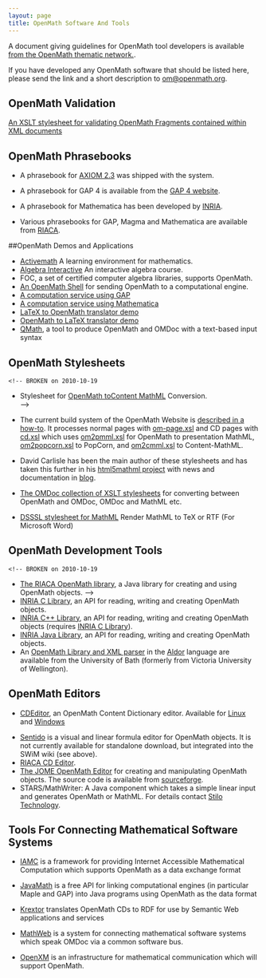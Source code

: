 ```yaml
---
layout: page
title: OpenMath Software And Tools
---
```


A document giving guidelines for OpenMath tool developers is
available [from the OpenMath thematic network.](../projects/thematic/tools-3.pdf).

If you have developed any OpenMath software that should be listed here, please send the link and a short description to [om@openmath.org](../lists/).

## OpenMath Validation
[An XSLT stylesheet for validating OpenMath Fragments contained within XML documents](validate.html)

## OpenMath Phrasebooks

* A phrasebook for [AXIOM 2.3](http://www.nag.co.uk) was shipped with the system.
* A phrasebook for GAP 4 is available from the [GAP 4 website](http://www-history.mcs.st-and.ac.uk/~gap/).
* A phrasebook for Mathematica has been developed by [INRIA](mailto:stephane.dalmas@sophia.inria.fr).

* Various phrasebooks for GAP, Magma and Mathematica are available from [RIACA](http://www.riaca.win.tue.nl/products/).

##OpenMath Demos and Applications

* [Activemath](http://www.activemath.org) A learning environment for mathematics.
* [Algebra Interactive](http://www.win.tue.nl/~ida) An interactive algebra course.
* FOC, a set of certified computer algebra libraries, supports OpenMath.
* [An OpenMath Shell](http://www.riaca.win.tue.nl/products/) for sending OpenMath to a computational engine. 
* [A computation service using GAP](http://www.riaca.win.tue.nl/products/)
* [A computation service using Mathematica](http://www.riaca.win.tue.nl/products/)
* [LaTeX to OpenMath translator demo ](http://www.maths.tcd.ie/~richardt/openmath) 
* [OpenMath to LaTeX translator demo ](http://www.maths.tcd.ie/~dwmalone/om2la.html) 
* [QMath](http://www.matracas.org/qmath/), a tool to produce OpenMath and OMDoc with a text-based input syntax 

## OpenMath Stylesheets

    <!-- BROKEN on 2010-10-19
*  Stylesheet for [OpenMath toContent MathML](http://www.orcca.on.ca/~clare/om_cmml/src/omtocmml.xsl) Conversion.</li>
-->

<!-- BROKEN on 2010-10-19
*  Stylesheet for [Content MathML to OpenMath](http://www.orcca.on.ca/~clare/om_cmml/src/cmmltoom.xsl) Conversion.</li>
-->

<!-- BROKEN on 2010-10-19
*  [XSLT stylesheet](http://www.cs.nmsu.edu/~bpalmer/cmml2om/)
for converting Content MathML to OpenMath.  
-->

* The current build system of the OpenMath Website is [described in a how-to](http://www.openmath.org/infrastructure/website-build.html).
  It processes normal pages with [om-page.xsl](http://svn.openmath.org/www/stylesheets/html/om-page.xsl)
  and CD pages with [cd.xsl](http://svn.openmath.org/www/cdfiles2/xsl/cd.xsl)
  which uses [om2pmml.xsl](http://svn.openmath.org/www/cdfiles2/xsl/om2pmml.xsl) 
  for OpenMath to presentation MathML, [om2popcorn.xsl](http://svn.openmath.org/www/cdfiles2/xsl/om2popcorn.xsl) to PopCorn,
  and [om2cmml.xsl](http://svn.openmath.org/www/cdfiles2/xsl/om2cmml.xsl) to Content-MathML.
* David Carlisle has been the main author of these stylesheets and has taken this further
 in his [html5mathml project](https://code.google.com/p/html5mathml/) 
 with news and documentation in [blog](http://dpcarlisle.blogspot.de/).


*  [The OMDoc collection of XSLT stylesheets](http://www.mathweb.org/omdoc/xsl.html) for converting between OpenMath and OMDoc, OMDoc and MathML
  etc.

*  [DSSSL stylesheet for MathML](mml-files/index.html) Render MathML to TeX or RTF (For
   Microsoft Word)  

## OpenMath Development Tools

    <!-- BROKEN on 2010-10-19
* [The RIACA OpenMath library](http://www.riaca.win.tue.nl/products/openmath/lib/), a Java library for creating and using OpenMath
objects.
-->
* [INRIA C Library](OMCv1.4a.tgz), an API for reading, writing and creating OpenMath objects. 
* [INRIA C++ Library](OMCPPv1.0a.tgz), an API for reading, writing and creating OpenMath
  objects (requires [INRIA C Library](OMCv1.4a.tgz)). 
* [INRIA Java Library](OMJv1.4.tgz), an API for reading, writing and creating OpenMath objects.
*  An [OpenMath Library and XML parser](http://www.cs.bath.ac.uk/~wn/AldorXML/index.html) in the
  [Aldor](http://www.aldor.org) language are available from the University of Bath (formerly from Victoria University of Wellington).

## OpenMath Editors


* [CDEditor](http://www.unirioja.es/cu/joheras/openmath-editor.html), an OpenMath Content Dictionary editor. Available for [Linux](https://esus.unirioja.es/psycotrip/archivos_documentos/linux-dist.rar) and [Windows](https://esus.unirioja.es/psycotrip/archivos_documentos/windows-dist.rar)
<!-- Wiki no longer works, don't have resources to maintain this obsolete software.  –Christoph Lange, 2013-02-21 -->
<!--
* [SWiM](http://kwarc.info/projects/swim/), a Semantic Wiki for Mathematics, supports editing OpenMath CDs.  Available for self-installation, but also running at [wiki.openmath.org](http://wiki.openmath.org)
-->
* [Sentido](http://www.matracas.org/sentido/) is a visual and linear formula editor for OpenMath objects.  It is not currently available for standalone download, but integrated into the SWiM wiki (see above).
* [RIACA CD Editor](http://www.riaca.win.tue.nl/download/om/cd/editor/).
* [The JOME OpenMath Editor](http://www.activemath.org/projects/Jome/) for creating and manipulating OpenMath objects.
  The source code is available from [sourceforge](http://sourceforge.net/projects/jome/).
* STARS/MathWriter: A Java component which takes a simple linear input and generates
  OpenMath or MathML.  For details contact [Stilo Technology](mailto:sb@stilo.com).

## Tools For Connecting Mathematical Software Systems

* [IAMC](http://icm.mcs.kent.edu/research/iamc.html) is a  framework for providing Internet Accessible Mathematical Computation which
  supports OpenMath as a data exchange format
* [JavaMath](http://javamath.sourceforge.net/) is a free API for 
  linking computational engines (in particular Maple and GAP) into Java programs using OpenMath as the data format
* [Krextor](http://kwarc.info/projects/krextor/) translates OpenMath CDs to RDF for use by Semantic Web applications and services
* [MathWeb](http://www.mathweb.org/) is a system for connecting mathematical software
  systems which speak OMDoc via a common software bus.

* [OpenXM](http://www.math.sci.kobe-u.ac.jp/OpenXM/) is an infrastructure for mathematical communication which will support OpenMath.

